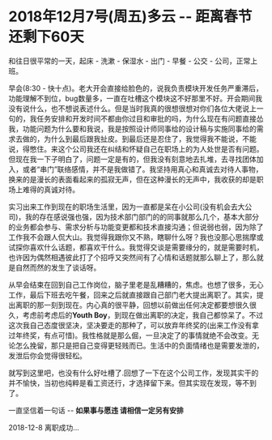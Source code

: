 # 2018年12月7号(周五)多云 -- 距离春节还剩下60天
和往日很平常的一天，起床 - 洗漱 - 保湿水 - 出门 - 早餐 - 公交 - 公司，正常上班。

早会(8:30 - 快十点)。老大开会直接给脸色的，说我负责模块开发任务严重滞后，功能理解不到位，bug数量多，一直在吐槽这个模块这不好那里不好。开会期间我没有说什么，也不想说表述什么。但是当时我真的很想很想对你们各位大佬说上一句的，我任务安排和开发时间不都由你过目和审批的吗，为什么现在有问题直接怂我，功能问题为什么要和我说，我是按照设计师同事给的设计稿与实施同事给的需求去做的，为什么到最后跟我扯皮。到最后还是忍住了，我觉得我不能说，不能说，得憋住。来这个公司我还在纠结和怀疑自己在职场上的为人处世是否有问题。但现在我一下子明白了，问题一定是有的，但我没有刻意地去扎堆，去寻找团体加入，或者“串门”联络感情，并不是我做错了。我坚持用真心和真诚去对待人事物，换来的是漫长的表面看起来的孤寂无声，但在这种漫长的无声中，我收获的却是职场上难得的真诚对待。

实习出来工作到现在的职场生活里，因为一直都是呆在小公司(没有机会去大公司)，我的存在感说强也强，因为技术部门部门的的同事就那么几个，基本大部分的业务都会参与、需求分析与功能变更都和技术直接沟通；但说弱也弱，因为除了工作我不会跟人侃大山。我觉得我跟你又不熟，瞎聊什么呀？我也没那心思揣摩或试探你喜欢什么话题，都喜欢干什么。我觉得交谈是需要缘分的，就是需要时机，也许因为偶然相遇彼此打了个招呼又突然间有了心情和话题就那么聊上了，那么就是自然而然的发生了谈话呀。

从早会结束在回到自己工作岗位，脑子里老是乱糟糟的，焦虑。也想了很多，无心工作，最后下班去吃午餐，回来之后就直接跟自己部门老大提出离职了。其实，提出离职的那一刻到现在。内心真的很平静，回想以前做出任何决定都要想很久很久，考虑前考虑后的**Youth Boy**，到现在做出离职的决定，我自己都惊呆了。不过这次我自己态度很坚决，坚决要走的那种了，可以放弃年终奖的(出来工作没有拿过年终奖，有点可惜)。我性格就是那么倔，一旦决定了的事情就绝不会改变。无论怎么挽留，那只是把自己变得更轻贱而已。生活中的负面情绪也是需要发泄的，发泄后你会觉得很轻松。

就写到这里吧，也没有什么好吐槽了.回想了一下在这个公司工作，发现其实干的并不愉快，当初也纯粹是看工资还行，才选择留下来。但其实现在发现，等不到了。

一直坚信着一句话 -- **如果事与愿违 请相信一定另有安排**

2018-12-8 离职成功...
